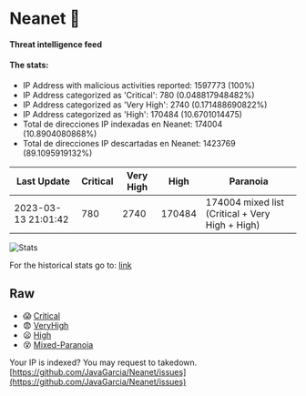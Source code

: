 # Neanet :hocho:
#### Threat intelligence feed
#### The stats:

- IP Address with malicious activities reported: 1597773 (100%)
- IP Address categorized as 'Critical':  780 (0.048817948482%)
- IP Address categorized as 'Very High':  2740 (0.171488690822%)
- IP Address categorized as 'High':  170484 (10.6701014475)
- Total de direcciones IP indexadas en Neanet:  174004 (10.8904080868%)
- Total de direcciones IP descartadas en Neanet:  1423769 (89.1095919132%)

| Last Update | Critical | Very High | High | Paranoia |
| --- | --- | --- | --- | --- |
| 2023-03-13 21:01:42 | 780 | 2740 | 170484 | 174004 mixed list (Critical + Very High + High)|

![Stats](https://docs.google.com/spreadsheets/d/e/2PACX-1vSnaNMIXVabIpDJjufMlzH7poXnshF3mgd8Is1g9ytUEzVsP5my4Trn8f-xkoLLQ38xpL3HtmUexLo6/pubchart?oid=501124687&format=image)

For the historical stats go to: [link](/stats.csv)
## Raw
- :scream: [Critical](https://raw.githubusercontent.com/JavaGarcia/Neanet/master/blacklists/neanet_critical.txt)
- :fearful: [VeryHigh](https://raw.githubusercontent.com/JavaGarcia/Neanet/master/blacklists/neanet_veryHigh.txtt)
- :frowning: [High](https://raw.githubusercontent.com/JavaGarcia/Neanet/master/blacklists/neanet_high.txt)
- :dizzy_face: [Mixed-Paranoia](https://raw.githubusercontent.com/JavaGarcia/Neanet/master/blacklists/neanet_all.txt)


Your IP is indexed? You may request to takedown. [https://github.com/JavaGarcia/Neanet/issues](https://github.com/JavaGarcia/Neanet/issues)
















































































































































































































































































































































































































































































































































































































































































































































































































































































































































































































































































































































































































































































































































































































































































































































































































































































































































































































































































































































































































































































































































































































































































































































































































































































































































































































































































































































































































































































































































































































































































































































































































































































































































































































































































































































































































































































































































































































































































































































































































































































































































































































































































































































































































































































































































































































































































































































































































































































































































































































































































































































































































































































































































































































































































































































































































































































































































































































































































































































































































































































































































































































































































































































































































































































































































































































































































































































































































































































































































































































































































































































































































































































































































































































































































































































































































































































































































































































































































































































































































































































































































































































































































































































































































































































































































































































































































































































































































































































































































































































































































































































































































































































































































































































































































































































































































































































































































































































































































































































































































































